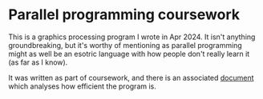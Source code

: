 # Parallel programming coursework
This is a graphics processing program I wrote in Apr 2024.
It isn't anything groundbreaking, but it's worthy of mentioning as parallel programming might as well be an esotric language with how people don't really learn it (as far as I know).

It was written as part of coursework, and there is an associated [document](<Parallel Programming.pdf>) which analyses how efficient the program is. 